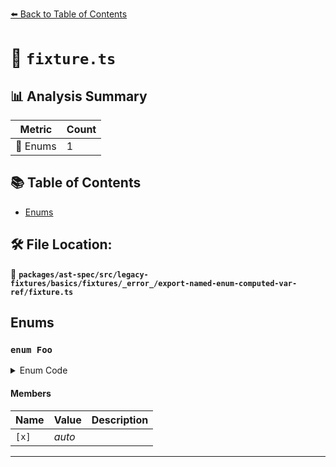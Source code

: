 [⬅️ Back to Table of Contents](../../../../../../../../index.md)

# 📄 `fixture.ts`

## 📊 Analysis Summary

| Metric | Count |
|--------|-------|
| 🎯 Enums | 1 |


## 📚 Table of Contents

- [Enums](#enums)

## 🛠️ File Location:
📂 **`packages/ast-spec/src/legacy-fixtures/basics/fixtures/_error_/export-named-enum-computed-var-ref/fixture.ts`**

## Enums

### `enum Foo`

<details><summary>Enum Code</summary>

```ts
export enum Foo {
    [x],
}
```
</details>

#### Members

| Name | Value | Description |
|------|-------|-------------|
| `[x]` | *auto* |  |


---